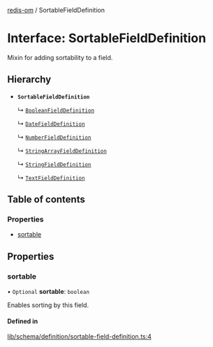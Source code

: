 [redis-om](../README.md) / SortableFieldDefinition

# Interface: SortableFieldDefinition

Mixin for adding sortability to a field.

## Hierarchy

- **`SortableFieldDefinition`**

  ↳ [`BooleanFieldDefinition`](BooleanFieldDefinition.md)

  ↳ [`DateFieldDefinition`](DateFieldDefinition.md)

  ↳ [`NumberFieldDefinition`](NumberFieldDefinition.md)

  ↳ [`StringArrayFieldDefinition`](StringArrayFieldDefinition.md)

  ↳ [`StringFieldDefinition`](StringFieldDefinition.md)

  ↳ [`TextFieldDefinition`](TextFieldDefinition.md)

## Table of contents

### Properties

- [sortable](SortableFieldDefinition.md#sortable)

## Properties

### sortable

• `Optional` **sortable**: `boolean`

Enables sorting by this field.

#### Defined in

[lib/schema/definition/sortable-field-definition.ts:4](https://github.com/redis/redis-om-node/blob/47d4d36/lib/schema/definition/sortable-field-definition.ts#L4)
